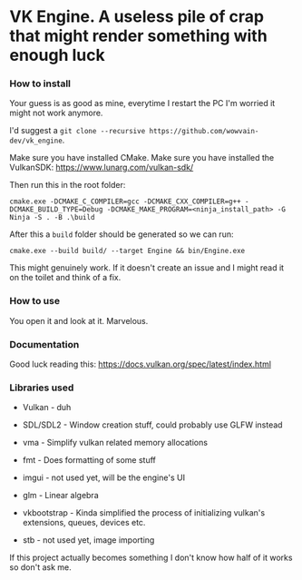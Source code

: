 # VK Engine. A useless pile of crap that might render something with enough luck

### How to install

Your guess is as good as mine, everytime I restart the PC I'm worried it might not work anymore.

I'd suggest a `git clone --recursive https://github.com/wowvain-dev/vk_engine`.

Make sure you have installed CMake.
Make sure you have installed the VulkanSDK: https://www.lunarg.com/vulkan-sdk/

Then run this in the root folder:

`cmake.exe -DCMAKE_C_COMPILER=gcc -DCMAKE_CXX_COMPILER=g++ -DCMAKE_BUILD_TYPE=Debug -DCMAKE_MAKE_PROGRAM=<ninja_install_path> -G Ninja -S . -B .\build`

After this a `build` folder should be generated so we can run:

`cmake.exe --build build/ --target Engine && bin/Engine.exe`


This might genuinely work. If it doesn't create an issue and I might read it on the toilet and think of a fix.


### How to use

You open it and look at it. Marvelous.

### Documentation

Good luck reading this: https://docs.vulkan.org/spec/latest/index.html

### Libraries used

- Vulkan - duh

- SDL/SDL2 - Window creation stuff, could probably use GLFW instead
- vma - Simplify vulkan related memory allocations
- fmt - Does formatting of some stuff
- imgui - not used yet, will be the engine's UI
- glm - Linear algebra 
- vkbootstrap - Kinda simplified the process of initializing vulkan's extensions, queues, devices etc.
- stb - not used yet, image importing


If this project actually becomes something I don't know how half of it works so don't ask me.